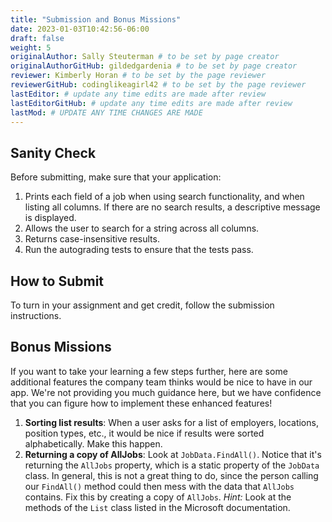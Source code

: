 ```yaml
---
title: "Submission and Bonus Missions"
date: 2023-01-03T10:42:56-06:00
draft: false
weight: 5
originalAuthor: Sally Steuterman # to be set by page creator
originalAuthorGitHub: gildedgardenia # to be set by page creator
reviewer: Kimberly Horan # to be set by the page reviewer
reviewerGitHub: codinglikeagirl42 # to be set by the page reviewer
lastEditor: # update any time edits are made after review
lastEditorGitHub: # update any time edits are made after review
lastMod: # UPDATE ANY TIME CHANGES ARE MADE
---
```


## Sanity Check

Before submitting, make sure that your application:

1. Prints each field of a job when using search functionality, and when listing all columns. If there are no search results, a descriptive message is displayed.
1. Allows the user to search for a string across all columns.
1. Returns case-insensitive results.
1. Run the autograding tests to ensure that the tests pass.

## How to Submit

<!-- TODO: Add link back to Assignment 0 -->

To turn in your assignment and get credit, follow the submission instructions.

## Bonus Missions

If you want to take your learning a few steps further, here are some
additional features the company team thinks would be nice to have in our app. We're not providing you much
guidance here, but we have confidence that you can figure how to implement these enhanced features!

1. **Sorting list results**: When a user asks for a list of employers, locations, position types, etc., it would be nice if results were sorted alphabetically. Make this happen.
1. **Returning a copy of AllJobs**: Look at `JobData.FindAll()`. Notice that it's returning the `AllJobs` property, which is a static property of the `JobData` class. In general, this is not a great thing to do, since the person calling our `FindAll()` method could then mess with the data that `AllJobs` contains. Fix this by creating a copy of `AllJobs`. *Hint:* Look at the methods of the `List` class listed in the Microsoft documentation.